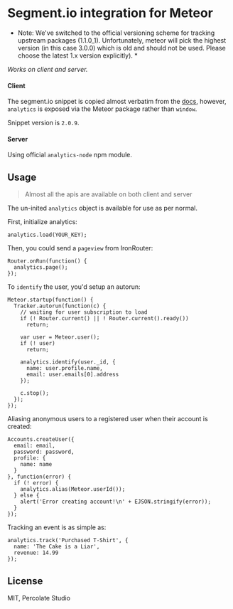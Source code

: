 # Segment.io integration for Meteor

* Note: We've switched to the official versioning scheme for tracking upstream packages (1.1.0_1). Unfortunately, meteor will pick the highest version (in this case 3.0.0) which is old and should not be used. Please choose the latest 1.x version explicitly). *

*Works on client and server.*

#### Client

The segment.io snippet is copied almost verbatim from the [docs](https://segment.io/docs/tutorials/quickstart-analytics.js/), however, `analytics` is exposed via the Meteor package rather than `window`.

Snippet version is `2.0.9`.

#### Server

Using official `analytics-node` npm module.

## Usage

> Almost all the apis are available on both client and server

The un-inited `analytics` object is available for use as per normal.

First, initialize analytics:

```
analytics.load(YOUR_KEY);
```

Then, you could send a `pageview` from IronRouter:

```
Router.onRun(function() {
  analytics.page();
});
```

To `identify` the user, you'd setup an autorun:

```
Meteor.startup(function() {
  Tracker.autorun(function(c) {
    // waiting for user subscription to load
    if (! Router.current() || ! Router.current().ready())
      return;

    var user = Meteor.user();
    if (! user)
      return;

    analytics.identify(user._id, {
      name: user.profile.name,
      email: user.emails[0].address
    });

    c.stop();
  });
});
```

Aliasing anonymous users to a registered user when their account is created:

```
Accounts.createUser({
  email: email,
  password: password,
  profile: {
    name: name
  }
}, function(error) {
  if (! error) {
    analytics.alias(Meteor.userId());
  } else {
    alert('Error creating account!\n' + EJSON.stringify(error));
  }
});
```

Tracking an event is as simple as:

```
analytics.track('Purchased T-Shirt', {
  name: 'The Cake is a Liar',
  revenue: 14.99
});
```

## License

MIT, Percolate Studio
